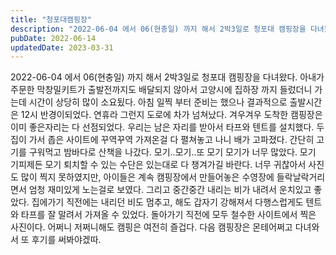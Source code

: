 ```yaml
---
title: "청포대캠핑장"
description: "2022-06-04 에서 06(현충일) 까지 해서 2박3일로 청포대 캠핑장을 다녀왔다. 아내가 주문한 막창밀키트가 출발전까지도 배달되지 않아서 고양시에 집하장 까지 들렀더니 가는데 시간이 상당히 많이 소요됬다. 아침 일찍 부터 준비는 했으나 결과적으로 출발시간은 12시 반경이되었다. 연휴라 그런지 도로에 차가 넘쳐났다."
pubDate: 2022-06-14
updatedDate: 2023-03-31
---
```


2022-06-04 에서 06(현충일) 까지 해서 2박3일로 청포대 캠핑장을 다녀왔다. 아내가 주문한 막창밀키트가 출발전까지도 배달되지 않아서 고양시에 집하장 까지 들렀더니 가는데 시간이 상당히 많이 소요됬다. 아침 일찍 부터 준비는 했으나 결과적으로 출발시간은 12시 반경이되었다. 연휴라 그런지 도로에 차가 넘쳐났다.
겨우겨우 도착한 캠핑장은 이미 좋은자리는 다 선점되었다. 우리는 남은 자리를 받아서 타프와 텐트를 설치했다.
두집이 가서 좁은 사이트에 꾸역꾸역 가져온걸 다 펼쳐놓고 나니 배가 고파졌다. 간단히 고기를 구워먹고 밤바다로 산책을 나갔다. 모기..모기..또 모기 모기가 너무 많았다. 모기 기피제든 모기 퇴치할 수 있는 수단은 있는대로 다 챙겨가길 바란다.
너무 귀찮아서 사진도 많이 찍지 못하였지만, 아이들은 계속 캠핑장에서 만들어놓은 수영장에 들락날락거리면서 엄청 재미있게 노는걸로 보였다.
그리고 중간중간 내리는 비가 내려서 운치있고 좋았다.
집에가기 직전에는 내리던 비도 멈추고, 해도 갑자기 강해져서 다행스럽게도 텐트와 타프를 잘 말려서 가져올 수 있었다.
돌아가기 직전에 모두 철수한 사이트에서 찍은 사진이다.
어쩌니 저쩌니해도 캠핑은 여전히 즐겁다.
다음 캠핑장은 몬테어쩌고 다녀와서 또 후기를 써봐야겠따.